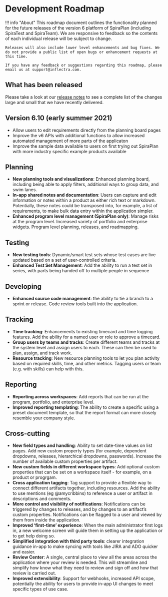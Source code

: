 # Development Roadmap

!!! info "About"
    This roadmap document outlines the functionality planned for the future releases of the version 6 platform of SpiraPlan (including SpiraTest and SpiraTeam). We are responsive to feedback so the contents of each individual release will be subject to change.

    Releases will also include lower level enhancements and bug fixes. We do not provide a public list of open bugs or enhancement requests at this time.
    
    If you have any feedback or suggestions regarding this roadmap, please email us at support@inflectra.com.

## What has been released
Please take a look at our [release notes](../release-notes-v6) to see a complete list of the changes large and small that we have recently delivered.

## Version 6.10 (early summer 2021)
- Allow users to edit requirements directly from the planning board pages
- Improve the v6 APIs with additional functions to allow increased automated management of more parts of the applicaton
- Improve the sample data available to users on first trying out SpiraPlan with more industry specific example products available

## Planning
- **New planning tools and visualizations**: Enhanced planning board, including being able to apply filters, additional ways to group data, and swim lanes.
- **In-app shared notes and documentation**: Users can capture and edit information or notes within a product as either rich text or markdown. Potentially, these notes could be transposed into, for example, a list of requirements, to make bulk data entry within the application simpler. 
- **Enhanced program level management (SpiraPlan only)**: Manage risks at the program level. Increased variety of portfolio and enterprise widgets. Program level planning, releases, and roadmapping.

## Testing
- **New testing tools**: Dynamic/smart test sets whose test cases are live updated based on a set of user-controlled criteria.
- **Enhanced Test Set Management**: Add the ability to run a test set in series, with parts being handed off to multiple people in sequence 

## Developing
- **Enhanced source code management**: the ability to tie a branch to a sprint or release. Code review tools built into the application.

## Tracking
- **Time tracking**: Enhancements to existing timecard and time logging features. Add the ability for a named user or role to approve a timecard.
- **Group users by teams and tracks**: Create different teams and tracks at the system level and assign users to each. These can then be used to plan, assign, and track work.
- **Resource tracking**: New resource planning tools to let you plan activity based on required skills, time, and other metrics. Tagging users or team (e.g. with skills) can help with this.

## Reporting
- **Reporting across workspaces**: Add reports that can be run at the program, portfolio, and enterprise level.
- **Improved reporting templating**: The ability to create a specific using a preset document template, so that the report format can more closely resemble your company style.

## Cross-cutting
- **New field types and handling**: Ability to set date-time values on list pages. Add new custom property types (for example, dependent dropdowns, releases, hierarchical dropdowns, passwords). Increase the number of available custom properties per artifact.
- **New custom fields in different workspace types**: Add optional custom properties that can be set on a workspace itself - for example, on a product or progrgam.
- **Cross application tagging**: Tag support to provide a flexible way to connect different artifacts together, including resources. Add the ability to use mentions (eg @amycribbins) to reference a user or artifact in descriptions and comments.
- **More control and visibility of notifications**: Notifications can be triggered by changes to releases, and by changes to an artifact’s custom properties. Notifications can be flagged to a user and viewed by them from inside the application.
- **Improved ‘first-time’ experience**: When the main administrator first logs in, a new welcome screen will guide them in setting up the application or to get help doing so.
- **Simplified integration with third party tools**: clearer integration guidance in-app to make syncing with tools like JIRA and ADO quicker and easier.
- **Review Center**: A single, central place to view all the areas across the application where your review is needed. This will streamline and simplify how know what they need to review and sign off and how that review is carried out.
- **Improved extensibility**: Support for webhooks, increased API scope, potentially the ability for users to provide in-app UI changes to meet specific types of use case.